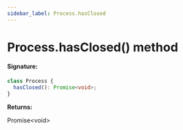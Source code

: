 ```yaml
---
sidebar_label: Process.hasClosed
---
```


# Process.hasClosed() method

#### Signature:

```typescript
class Process {
  hasClosed(): Promise<void>;
}
```

**Returns:**

Promise&lt;void&gt;
